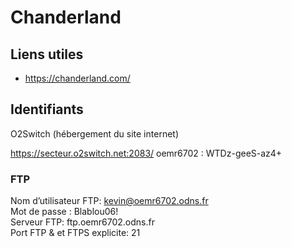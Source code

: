 # Chanderland

## Liens utiles

- https://chanderland.com/

## Identifiants

O2Switch (hébergement du site internet)

https://secteur.o2switch.net:2083/
oemr6702 : WTDz-geeS-az4+ 

### FTP 

Nom d’utilisateur FTP: kevin@oemr6702.odns.fr  
Mot de passe : Blablou06!  
Serveur FTP: ftp.oemr6702.odns.fr  
Port FTP & et FTPS explicite:  21  
